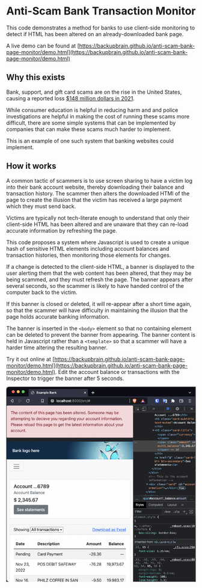 # Anti-Scam Bank Transaction Monitor

This code demonstrates a method for banks to use client-side monitoring to detect if HTML has been altered on an already-downloaded bank page.

A live demo can be found at [https://backupbrain.github.io/anti-scam-bank-page-monitor/demo.html](https://backupbrain.github.io/anti-scam-bank-page-monitor/demo.html)

## Why this exists

Bank, support, and gift card scams are on the rise in the United States, causing a reported loss [$148 million dollars in 2021](https://www.ftc.gov/news-events/data-visualizations/data-spotlight/2021/12/scammers-prefer-gift-cards-not-just-any-card-will-do).

While consumer education is helpful in reducing harm and and police investigations are helpful in making the cost of running these scams more difficult, there are some simple systems that can be implemented by companies that can make these scams much harder to implement. 

This is an example of one such system that banking websites could implement.

## How it works

A common tactic of scammers is to use screen sharing to have a victim log into their bank account website, thereby downloading their balance and transaction history. The scammer then alters the downloaded HTMl of the page to create the illusion that the victim has received a large payment which they must send back.

Victims are typically not tech-literate enough to understand that only their client-side HTML has been altered and are unaware that they can re-load accurate information by refreshing the page.

This code proposes a system where Javascript is used to create a unique hash of sensitive HTML elements including account balances and transaction histories, then monitoring those elements for changes.

If a change is detected to the client-side HTML, a banner is displayed to the user alerting them that the web content has been altered, that they may be being scammed, and they must refresh the page. The banner appears after several seconds, so the scammer is likely to have handed control of the computer back to the victim.

If this banner is closed or deleted, it will re-appear after a short time again, so that the scammer will have difficulty in maintaining the illusion that the page holds accurate banking information.

The banner is inserted in the `<body>` element so that no containing element can be deleted to prevent the banner from appearing. The banner content is held in Javascript rather than a `<template>` so that a scammer will have a harder time altering the resulting banner.

Try it out online at [https://backupbrain.github.io/anti-scam-bank-page-monitor/demo.html](https://backupbrain.github.io/anti-scam-bank-page-monitor/demo.html). Edit the account balance or transactions with the Inspector to trigger the banner after 5 seconds.


![Screenshot](https://github.com/backupbrain/anti-scam-bank-page-monitor/blob/main/screenshot.png?raw=true)

